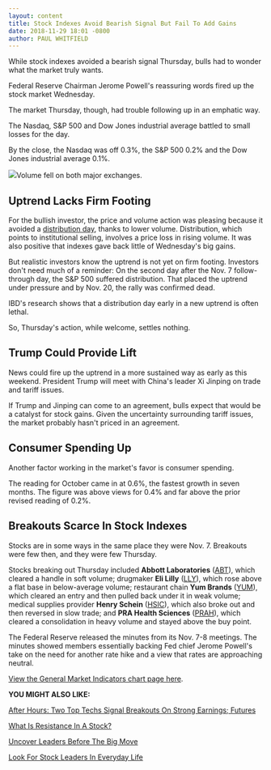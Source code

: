 ```yaml
---
layout: content
title: Stock Indexes Avoid Bearish Signal But Fail To Add Gains
date: 2018-11-29 18:01 -0800
author: PAUL WHITFIELD
---
```






While stock indexes avoided a bearish signal Thursday, bulls had to wonder what the market truly wants.




Federal Reserve Chairman Jerome Powell's reassuring words fired up the stock market Wednesday.


The market Thursday, though, had trouble following up in an emphatic way.


The Nasdaq, S&P 500 and Dow Jones industrial average battled to small losses for the day.


By the close, the Nasdaq was off 0.3%, the S&P 500 0.2% and the Dow Jones industrial average 0.1%.


![](https://www.investors.com/wp-content/uploads/2018/11/MP112918-295x300.jpg)Volume fell on both major exchanges.


Uptrend Lacks Firm Footing
--------------------------


For the bullish investor, the price and volume action was pleasing because it avoided a [distribution day](https://www.investors.com/how-to-invest/investors-corner/how-to-spot-stock-market-tops-track-the-distribution-days/), thanks to lower volume. Distribution, which points to institutional selling, involves a price loss in rising volume. It was also positive that indexes gave back little of Wednesday's big gains.


But realistic investors know the uptrend is not yet on firm footing. Investors don't need much of a reminder: On the second day after the Nov. 7 follow-through day, the S&P 500 suffered distribution. That placed the uptrend under pressure and by Nov. 20, the rally was confirmed dead.


IBD's research shows that a distribution day early in a new uptrend is often lethal.


So, Thursday's action, while welcome, settles nothing.


Trump Could Provide Lift
------------------------


News could fire up the uptrend in a more sustained way as early as this weekend. President Trump will meet with China's leader Xi Jinping on trade and tariff issues.


If Trump and Jinping can come to an agreement, bulls expect that would be a catalyst for stock gains. Given the uncertainty surrounding tariff issues, the market probably hasn't priced in an agreement.


Consumer Spending Up
--------------------


Another factor working in the market's favor is consumer spending.


The reading for October came in at 0.6%, the fastest growth in seven months. The figure was above views for 0.4% and far above the prior revised reading of 0.2%.


Breakouts Scarce In Stock Indexes
---------------------------------


Stocks are in some ways in the same place they were Nov. 7. Breakouts were few then, and they were few Thursday.


Stocks breaking out Thursday included **Abbott Laboratories** ([ABT](https://research.investors.com/quote.aspx?symbol=ABT)), which cleared a handle in soft volume; drugmaker **Eli Lilly** ([LLY](https://research.investors.com/quote.aspx?symbol=LLY)), which rose above a flat base in below-average volume; restaurant chain **Yum Brands** ([YUM](https://research.investors.com/quote.aspx?symbol=YUM)), which cleared an entry and then pulled back under it in weak volume; medical supplies provider **Henry Schein** ([HSIC](https://research.investors.com/quote.aspx?symbol=HSIC)), which also broke out and then reversed in slow trade; and **PRA Health Sciences** ([PRAH](https://research.investors.com/quote.aspx?symbol=PRAH)), which cleared a consolidation in heavy volume and stayed above the buy point.



The Federal Reserve released the minutes from its Nov. 7-8 meetings. The minutes showed members essentially backing Fed chief Jerome Powell's take on the need for another rate hike and a view that rates are approaching neutral.


[View the General Market Indicators chart page here](https://www.investors.com/wp-content/uploads/2018/11/IBD2911152454GMI.pdf).


**YOU MIGHT ALSO LIKE:**


[After Hours: Two Top Techs Signal Breakouts On Strong Earnings; Futures](https://www.investors.com/market-trend/stock-market-today/dow-jones-futures-workday-earnings-vmware-earnings-workday-stock-vmware-stock/)


[What Is Resistance In A Stock?](https://www.investors.com/how-to-invest/investors-corner/what-is-resistance-in-stocks-this-chinese-leader-overcame-it-broke-out/)


[Uncover Leaders Before The Big Move](https://www.investors.com/how-to-invest/investors-corner/top-stocks-growth-screens-emerging-leaders/)


[Look For Stock Leaders In Everyday Life](https://www.investors.com/how-to-invest/investors-corner/looking-for-big-stock-market-leaders-look-no-further-than-everyday-life/)




